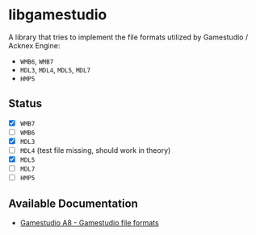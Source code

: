# libgamestudio

A library that tries to implement the file formats utilized by Gamestudio / Acknex Engine:

- `WMB6`, `WMB7`
- `MDL3`, `MDL4`, `MDL5`, `MDL7`
- `HMP5`

## Status

- [x] `WMB7`
- [ ] `WMB6`
- [x] `MDL3`
- [ ] `MDL4` (test file missing, should work in theory)
- [x] `MDL5`
- [ ] `MDL7`
- [ ] `HMP5`

## Available Documentation

- [Gamestudio A8 - Gamestudio file formats](http://www.conitec.net/beta/prog_mdlhmp.htm)
